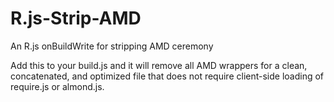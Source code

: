 R.js-Strip-AMD
==============

An R.js onBuildWrite for stripping AMD ceremony

Add this to your build.js and it will remove all AMD wrappers for a clean, concatenated, and optimized file that does not require client-side loading of require.js or almond.js.

